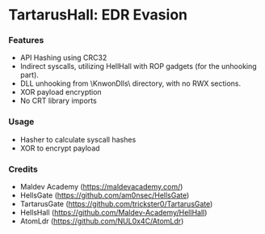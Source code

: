 # TartarusHall: EDR Evasion

### Features
* API Hashing using CRC32
* Indirect syscalls, utilizing HellHall with ROP gadgets (for the unhooking part).
* DLL unhooking from \KnwonDlls\ directory, with no RWX sections.
* XOR payload encryption
* No CRT library imports

### Usage
* Hasher to calculate syscall hashes
* XOR to encrypt payload

### Credits
* Maldev Academy (https://maldevacademy.com/)
* HellsGate (https://github.com/am0nsec/HellsGate)
* TartarusGate (https://github.com/trickster0/TartarusGate)
* HellsHall (https://github.com/Maldev-Academy/HellHall)
* AtomLdr (https://github.com/NUL0x4C/AtomLdr)
